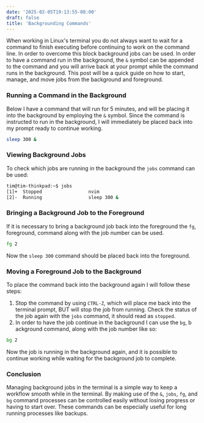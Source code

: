 ```yaml
---
date: '2025-02-05T19:13:55-08:00'
draft: false 
title: 'Backgrounding Commands'
---
```


When working in Linux's terminal you do not always want to wait for a command to
finish executing before continuing to work on the command line. In order to
overcome this block background jobs can be used. In order to have a command run
in the background, the `&` symbol can be appended to the command and you will
arrive back at your prompt while the command runs in the background. This post
will be a quick guide on how to start, manage, and move jobs from the background
and foreground.

### Running a Command in the Background

Below I have a command that will run for 5 minutes, and will be placing it into
the background by employing the `&` symbol. Since the command is instructed to
run in the background, I will immediately be placed back into my prompt ready
to continue working.

```bash
sleep 300 &
```

### Viewing Background Jobs

To check which jobs are running in the background the `jobs` command can be used:

```bash
tim@tim-thinkpad:~$ jobs
[1]+  Stopped                 nvim
[2]-  Running                 sleep 300 &
```

### Bringing a Background Job to the Foreground

If it is necessary to bring a background job back into the foreground the `fg`, foreground, command along with the job number can be used.

```bash
fg 2
```

Now the `sleep 300` command should be placed back into the foreground.

### Moving a Foreground Job to the Background

 To place the command back into the background again I will follow these steps:

1. Stop the command by using `CTRL-Z`, which will place me back into the terminal
prompt, BUT will stop the job from running. Check the status of the job again
with the `jobs` command, it should read as `stopped`.
2. In order to have the job continue in the background I can use the `bg`, b
ackground command, along with the job number like so:

```bash
bg 2
```

Now the job is running in the background again, and it is possible to continue working while waiting for the background job to complete.

### Conclusion

Managing background jobs in the terminal is a simple way to keep a workflow
smooth while in the terminal. By making use of the `&`, `jobs`, `fg`, and `bg`
command processes can be controlled easily without losing progress or having to
start over. These commands can be especially useful for long running processes
like backups.
